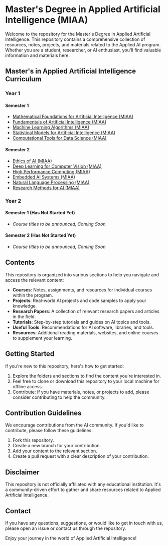 # Master's Degree in Applied Artificial Intelligence (MIAA)

Welcome to the repository for the Master's Degree in Applied Artificial Intelligence. This repository contains a comprehensive collection of resources, notes, projects, and materials related to the Applied AI program. Whether you are a student, researcher, or AI enthusiast, you'll find valuable information and materials here.

## Master's in Applied Artificial Intelligence Curriculum

### Year 1

#### Semester 1
- [Mathematical Foundations for Artificial Intelligence (MIAA)](https://github.com/EnmanuelMartinsAbilheira/Masters_Degree_in_Applied_Artificial_Intelligence/tree/main/Fundamentos%20de%20matemática%20para%20a%20inteligência%20artificial)
- [Fundamentals of Artificial Intelligence (MIAA)](https://github.com/EnmanuelMartinsAbilheira/Masters_Degree_in_Applied_Artificial_Intelligence/tree/main/Fundamentos%20de%20Inteligência%20Artificial)
- [Machine Learning Algorithms (MIAA)](https://github.com/EnmanuelMartinsAbilheira/Masters_Degree_in_Applied_Artificial_Intelligence/tree/main/Algoritmos%20de%20aprendizagem%20máquina)
- [Statistical Models for Artificial Intelligence (MIAA)](https://github.com/EnmanuelMartinsAbilheira/Masters_Degree_in_Applied_Artificial_Intelligence/tree/main/Modelos%20Estatísticos%20para%20IA)
- [Computational Tools for Data Science (MIAA)](https://github.com/EnmanuelMartinsAbilheira/Masters_Degree_in_Applied_Artificial_Intelligence/tree/main/Ferramentas%20Computacionais%20para%20ciência%20dos%20dados)


#### Semester 2 
- [Ethics of AI (MIAA)](https://github.com/EnmanuelMartinsAbilheira/Masters_Degree_in_Applied_Artificial_Intelligence/tree/main/Ética%20da%20IA)
- [Deep Learning for Computer Vision (MIAA)](https://github.com/EnmanuelMartinsAbilheira/Masters_Degree_in_Applied_Artificial_Intelligence/tree/main/Aprendizagem%20Profunda%20para%20a%20visão%20por%20computador)
- [High Performance Computing (MIAA)](https://github.com/EnmanuelMartinsAbilheira/Masters_Degree_in_Applied_Artificial_Intelligence/tree/main/Computação%20de%20alto%20desempenho)
- [Embedded AI Systems (MIAA)](https://github.com/EnmanuelMartinsAbilheira/Masters_Degree_in_Applied_Artificial_Intelligence/tree/main/Sistemas%20Embebidos%20para%20IA)
- [Natural Language Processing (MIAA)](https://github.com/EnmanuelMartinsAbilheira/Masters_Degree_in_Applied_Artificial_Intelligence/tree/main/Processamento%20de%20Linguagem%20Natural)
- [Research Methods for AI (MIAA)](https://github.com/EnmanuelMartinsAbilheira/Masters_Degree_in_Applied_Artificial_Intelligence/tree/main/Métodos%20de%20Pesquisa%20para%20IA)


### Year 2

#### Semester 1 **(Has Not Started Yet)**
- *Course titles to be announced, Coming Soon*

#### Semester 2 **(Has Not Started Yet)**
- *Course titles to be announced, Coming Soon*



## Contents

This repository is organized into various sections to help you navigate and access the relevant content:

- **Courses**: Notes, assignments, and resources for individual courses within the program.
- **Projects**: Real-world AI projects and code samples to apply your knowledge.
- **Research Papers**: A collection of relevant research papers and articles in the field.
- **Tutorials**: Step-by-step tutorials and guides on AI topics and tools.
- **Useful Tools**: Recommendations for AI software, libraries, and tools.
- **Resources**: Additional reading materials, websites, and online courses to supplement your learning.

## Getting Started

If you're new to this repository, here's how to get started:

1. Explore the folders and sections to find the content you're interested in.
2. Feel free to clone or download this repository to your local machine for offline access.
3. Contribute: If you have materials, notes, or projects to add, please consider contributing to help the community.

## Contribution Guidelines

We encourage contributions from the AI community. If you'd like to contribute, please follow these guidelines:

1. Fork this repository.
2. Create a new branch for your contribution.
3. Add your content to the relevant section.
4. Create a pull request with a clear description of your contribution.

## Disclaimer

This repository is not officially affiliated with any educational institution. It's a community-driven effort to gather and share resources related to Applied Artificial Intelligence.

## Contact

If you have any questions, suggestions, or would like to get in touch with us, please open an issue or contact us through the repository.

Enjoy your journey in the world of Applied Artificial Intelligence!
